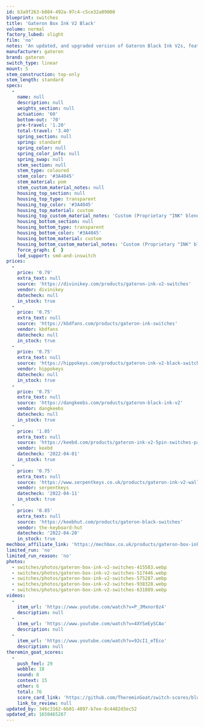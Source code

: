 ```yaml
---
id: b3a9f263-b084-492a-97c4-c5ce32a09000
blueprint: switches
title: 'Gateron Box Ink V2 Black'
volume: normal
factory_lubed: slight
film: 'no'
notes: 'An updated, and upgraded version of Gateron Black Ink V2s, featuring a Box "wall" stem. These stems and housing are upgraded to not have much wooble as well.'
manufacturer: gateron
brand: gateron
switch_type: linear
mount: 5
stem_construction: top-only
stem_length: standard
specs:
  -
    name: null
    description: null
    weights_section: null
    actuation: '60'
    bottom-out: '70'
    pre-travel: '1.20'
    total-travel: '3.40'
    spring_section: null
    spring: standard
    spring_color: null
    spring_color_info: null
    spring_swap: null
    stem_section: null
    stem_type: coloured
    stem_color: '#3A4045'
    stem_material: pom
    stem_custom_material_notes: null
    housing_top_section: null
    housing_top_type: transparent
    housing_top_color: '#3A4045'
    housing_top_material: custom
    housing_top_custom_material_notes: 'Custom (Proprietary "INK" blend)'
    housing_bottom_section: null
    housing_bottom_type: transparent
    housing_bottom_color: '#3A4045'
    housing_bottom_material: custom
    housing_bottom_custom_material_notes: 'Custom (Proprietary "INK" blend)'
    force_graph: {  }
    led_support: smd-and-inswitch
prices:
  -
    price: '0.79'
    extra_text: null
    source: 'https://divinikey.com/products/gateron-ink-v2-switches'
    vendor: divinikey
    datecheck: null
    in_stock: true
  -
    price: '0.75'
    extra_text: null
    source: 'https://kbdfans.com/products/gateron-ink-switches'
    vendor: kbdfans
    datecheck: null
    in_stock: true
  -
    price: '0.75'
    extra_text: null
    source: 'https://hippokeys.com/products/gateron-ink-v2-black-switches'
    vendor: hippokeys
    datecheck: null
    in_stock: true
  -
    price: '0.75'
    extra_text: null
    source: 'https://dangkeebs.com/products/gateron-black-ink-v2'
    vendor: dangkeebs
    datecheck: null
    in_stock: true
  -
    price: '1.05'
    extra_text: null
    source: 'https://keebd.com/products/gateron-ink-v2-5pin-switches-pack-of-10?variant=40776395882648'
    vendor: keebd
    datecheck: '2022-04-01'
    in_stock: true
  -
    price: '0.75'
    extra_text: null
    source: 'https://www.serpentkeys.co.uk/products/gateron-ink-v2-wall-stem-switches'
    vendor: serpentkeys
    datecheck: '2022-04-11'
    in_stock: true
  -
    price: '0.85'
    extra_text: null
    source: 'https://keebhut.com/products/gateron-black-switches'
    vendor: the-keyboard-hut
    datecheck: '2022-04-20'
    in_stock: true
mechbox_affiliate_link: 'https://mechbox.co.uk/products/gateron-box-ink-black-v2-switches-sample?variant=42157341245685'
limited_run: 'no'
limited_run_reason: 'no'
photos:
  - switches/photos/gateron-box-ink-v2-switches-415583.webp
  - switches/photos/gateron-box-ink-v2-switches-517446.webp
  - switches/photos/gateron-box-ink-v2-switches-575287.webp
  - switches/photos/gateron-box-ink-v2-switches-938328.webp
  - switches/photos/gateron-box-ink-v2-switches-631889.webp
videos:
  -
    item_url: 'https://www.youtube.com/watch?v=P_JMxnor8z4'
    description: null
  -
    item_url: 'https://www.youtube.com/watch?v=4XYSeEySCAo'
    description: null
  -
    item_url: 'https://www.youtube.com/watch?v=92cI1_eTEco'
    description: null
theremin_goat_scores:
  -
    push_feel: 29
    wobble: 18
    sound: 8
    context: 15
    other: 6
    total: 76
    score_card_link: 'https://github.com/ThereminGoat/switch-scores/blob/master/Gateron%20Box%20Ink%20Black.pdf'
    link_to_review: null
updated_by: 346c3162-6b01-4097-b7ee-8c4482d3ec52
updated_at: 1650465267
---
```

